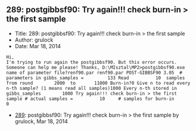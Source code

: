 ## 289: postgibbsf90: Try again!!! check burn-in > the first sample

- Title: 289: postgibbsf90: Try again!!! check burn-in > the first sample
- Author: grulock
- Date: Mar 18, 2014

```
Hi,
I'm trying to run again the postgibbsf90. But this error occurs. Someone can help me please! Thanks, D:\MIsztal\MP2>postgibbsf90.exe name of parameter file?renf90.par renf90.par POST-GIBBSF90 3.05  # parameters in gibbs_samples =         133 Read          10  samples from round        2000  to       11000 Burn-in?0 Give n to read every n-th sample? (1 means read all samples)1000 Every n-th stored in gibbs_samples        1000 Try again!!! check burn-in > the first sample # actual samples =          10     # samples for burn-in           0
```

- [289](0289.md): postgibbsf90: Try again!!! check burn-in &gt; the first sample by grulock, Mar 18, 2014
